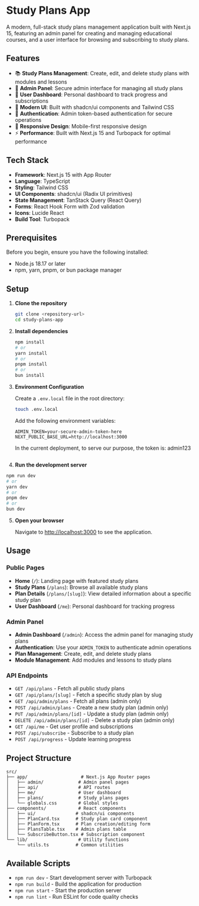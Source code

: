 # Study Plans App

A modern, full-stack study plans management application built with Next.js 15, featuring an admin panel for creating and managing educational courses, and a user interface for browsing and subscribing to study plans.

## Features

- 📚 **Study Plans Management**: Create, edit, and delete study plans with modules and lessons
- 🎯 **Admin Panel**: Secure admin interface for managing all study plans
- 👤 **User Dashboard**: Personal dashboard to track progress and subscriptions
- 🎨 **Modern UI**: Built with shadcn/ui components and Tailwind CSS
- 🔐 **Authentication**: Admin token-based authentication for secure operations
- 📱 **Responsive Design**: Mobile-first responsive design
- ⚡ **Performance**: Built with Next.js 15 and Turbopack for optimal performance

## Tech Stack

- **Framework**: Next.js 15 with App Router
- **Language**: TypeScript
- **Styling**: Tailwind CSS
- **UI Components**: shadcn/ui (Radix UI primitives)
- **State Management**: TanStack Query (React Query)
- **Forms**: React Hook Form with Zod validation
- **Icons**: Lucide React
- **Build Tool**: Turbopack

## Prerequisites

Before you begin, ensure you have the following installed:

- Node.js 18.17 or later
- npm, yarn, pnpm, or bun package manager

## Setup

1. **Clone the repository**
   ```bash
   git clone <repository-url>
   cd study-plans-app
   ```

2. **Install dependencies**
   ```bash
   npm install
   # or
   yarn install
   # or
   pnpm install
   # or
   bun install
   ```

3. **Environment Configuration**
   
   Create a `.env.local` file in the root directory:
   ```bash
   touch .env.local
   ```
   
   Add the following environment variables:
   ```env
   ADMIN_TOKEN=your-secure-admin-token-here
   NEXT_PUBLIC_BASE_URL=http://localhost:3000
   ```
   In the current deployment, to serve our purpose, the token is: admin123

   ```

4. **Run the development server**
```bash
npm run dev
# or
yarn dev
# or
pnpm dev
# or
bun dev
```

5. **Open your browser**
   
   Navigate to [http://localhost:3000](http://localhost:3000) to see the application.

## Usage

### Public Pages

- **Home** (`/`): Landing page with featured study plans
- **Study Plans** (`/plans`): Browse all available study plans
- **Plan Details** (`/plans/[slug]`): View detailed information about a specific study plan
- **User Dashboard** (`/me`): Personal dashboard for tracking progress

### Admin Panel

- **Admin Dashboard** (`/admin`): Access the admin panel for managing study plans
- **Authentication**: Use your `ADMIN_TOKEN` to authenticate admin operations
- **Plan Management**: Create, edit, and delete study plans
- **Module Management**: Add modules and lessons to study plans

### API Endpoints

- `GET /api/plans` - Fetch all public study plans
- `GET /api/plans/[slug]` - Fetch a specific study plan by slug
- `GET /api/admin/plans` - Fetch all plans (admin only)
- `POST /api/admin/plans` - Create a new study plan (admin only)
- `PUT /api/admin/plans/[id]` - Update a study plan (admin only)
- `DELETE /api/admin/plans/[id]` - Delete a study plan (admin only)
- `GET /api/me` - Get user profile and subscriptions
- `POST /api/subscribe` - Subscribe to a study plan
- `POST /api/progress` - Update learning progress

## Project Structure

```
src/
├── app/                    # Next.js App Router pages
│   ├── admin/             # Admin panel pages
│   ├── api/               # API routes
│   ├── me/                # User dashboard
│   ├── plans/             # Study plans pages
│   └── globals.css        # Global styles
├── components/            # React components
│   ├── ui/               # shadcn/ui components
│   ├── PlanCard.tsx      # Study plan card component
│   ├── PlanForm.tsx      # Plan creation/editing form
│   ├── PlansTable.tsx    # Admin plans table
│   └── SubscribeButton.tsx # Subscription component
└── lib/                   # Utility functions
    └── utils.ts          # Common utilities
```

## Available Scripts

- `npm run dev` - Start development server with Turbopack
- `npm run build` - Build the application for production
- `npm run start` - Start the production server
- `npm run lint` - Run ESLint for code quality checks

